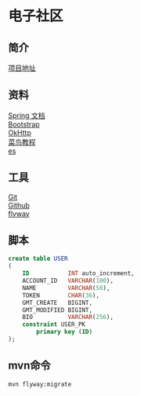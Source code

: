 # 电子社区

## 简介
[项目地址](https://github.com/D0na1dDuck/elec-community)

## 资料
[Spring 文档](https://spring.io/)  
[Bootstrap](https://v3.bootcss.com/)  
[OkHttp](https://square.github.io/okhttp/)  
[菜鸟教程](https://www.runoob.com/)  
[es](https://elasticsearch.cn/)

## 工具
[Git](https://git-scm.com/)  
[Github](https://github.com/)  
[flyway](https://flywaydb.org/)

## 脚本
```sql
create table USER
(
    ID           INT auto_increment,
    ACCOUNT_ID   VARCHAR(100),
    NAME         VARCHAR(50),
    TOKEN        CHAR(36),
    GMT_CREATE   BIGINT,
    GMT_MODIFIED BIGINT,
    BIO          VARCHAR(256),
    constraint USER_PK
        primary key (ID)
);
```   

## mvn命令
```
mvn flyway:migrate
```


